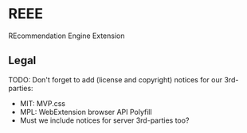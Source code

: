 REEE
===

REcommendation Engine Extension

Legal
---

TODO: Don't forget to add (license and copyright) notices for our 3rd-parties:

- MIT: MVP.css
- MPL: WebExtension browser API Polyfill
- Must we include notices for server 3rd-parties too?
